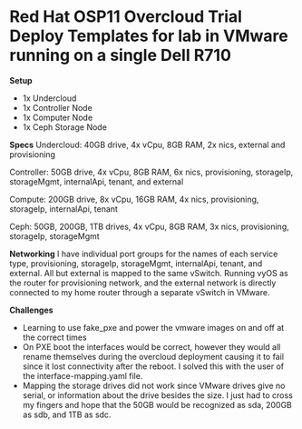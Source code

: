# Red Hat OSP11 Overcloud Trial Deploy Templates for lab in VMware running on a single Dell R710

**Setup**
* 1x Undercloud
* 1x Controller Node
* 1x Computer Node
* 1x Ceph Storage Node

**Specs**
Undercloud: 40GB drive, 4x vCpu, 8GB RAM, 2x nics, external and provisioning

Controller: 50GB drive, 4x vCpu, 8GB RAM, 6x nics, provisioning, storageIp, storageMgmt, internalApi, tenant, and external

Compute: 200GB drive, 8x vCpu, 16GB RAM, 4x nics, provisioning, storageIp, internalApi, tenant

Ceph: 50GB, 200GB, 1TB drives, 4x vCpu, 8GB RAM, 3x nics, provisioning, storageIp, storageMgmt

**Networking**
I have individual port groups for the names of each service type, provisioning, storageIp, storageMgmt, internalApi, tenant, and external. All but external is mapped to the same vSwitch. Running vyOS as the router for provisioning network, and the external network is directly connected to my home router through a separate vSwitch in VMware.

**Challenges**
* Learning to use fake_pxe and power the vmware images on and off at the correct times
* On PXE boot the interfaces would be correct, however they would all rename themselves during the overcloud deployment causing it to fail since it lost connectivity after the reboot. I solved this with the user of the interface-mapping.yaml file.
* Mapping the storage drives did not work since VMware drives give no serial, or information about the drive besides the size. I just had to cross my fingers and hope that the 50GB would be recognized as sda, 200GB as sdb, and 1TB as sdc.
